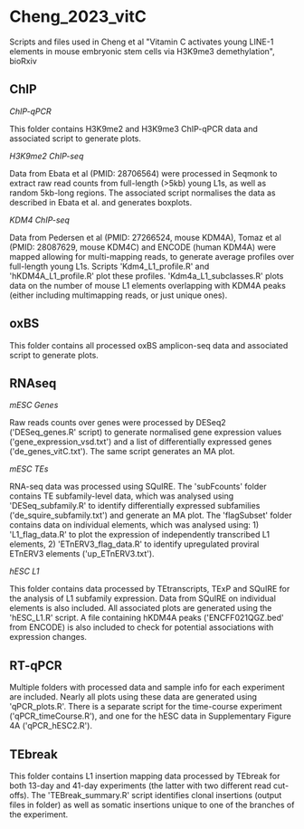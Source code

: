 # Cheng_2023_vitC
Scripts and files used in Cheng et al "Vitamin C activates young LINE-1 elements in mouse embryonic stem cells via H3K9me3 demethylation", bioRxiv


## ChIP

*ChIP-qPCR*

This folder contains H3K9me2 and H3K9me3 ChIP-qPCR data and associated script to generate plots.

*H3K9me2 ChIP-seq*

Data from Ebata et al (PMID: 28706564) were processed in Seqmonk to extract raw read counts from full-length (>5kb) young L1s, as well as random 5kb-long regions. The associated script normalises the data as described in Ebata et al. and generates boxplots.

*KDM4 ChIP-seq*

Data from Pedersen et al (PMID: 27266524, mouse KDM4A), Tomaz et al (PMID: 28087629, mouse KDM4C) and ENCODE (human KDM4A) were mapped allowing for multi-mapping reads, to generate average profiles over full-length young L1s. Scripts 'Kdm4_L1_profile.R' and 'hKDM4A_L1_profile.R' plot these profiles. 'Kdm4a_L1_subclasses.R' plots data on the number of mouse L1 elements overlapping with KDM4A peaks (either including multimapping reads, or just unique ones).


## oxBS

This folder contains all processed oxBS amplicon-seq data and associated script to generate plots.


## RNAseq

*mESC Genes*

Raw reads counts over genes were processed by DESeq2 ('DESeq_genes.R' script) to generate normalised gene expression values ('gene_expression_vsd.txt') and a list of differentially expressed genes ('de_genes_vitC.txt'). The same script generates an MA plot.

*mESC TEs*

RNA-seq data was processed using SQuIRE. The 'subFcounts' folder contains TE subfamily-level data, which was analysed using 'DESeq_subfamily.R' to identify differentially expressed subfamilies ('de_squire_subfamily.txt') and generate an MA plot. The 'flagSubset' folder contains data on individual elements, which was analysed using: 1) 'L1_flag_data.R' to plot the expression of independently transcribed L1 elements, 2) 'ETnERV3_flag_data.R' to identify upregulated proviral ETnERV3 elements ('up_ETnERV3.txt').

*hESC L1*

This folder contains data processed by TEtranscripts, TExP and SQuIRE for the analysis of L1 subfamily expression. Data from SQuIRE on individual elements is also included. All associated plots are generated using the 'hESC_L1.R' script. A file containing hKDM4A peaks ('ENCFF021QGZ.bed' from ENCODE) is also included to check for potential associations with expression changes.


## RT-qPCR

Multiple folders with processed data and sample info for each experiment are included. Nearly all plots using these data are generated using 'qPCR_plots.R'. There is a separate script for the time-course experiment ('qPCR_timeCourse.R'), and one for the hESC data in Supplementary Figure 4A ('qPCR_hESC2.R').


## TEbreak

This folder contains L1 insertion mapping data processed by TEbreak for both 13-day and 41-day experiments (the latter with two different read cut-offs). The 'TEBreak_summary.R' script identifies clonal insertions (output files in folder) as well as somatic insertions unique to one of the branches of the experiment.


